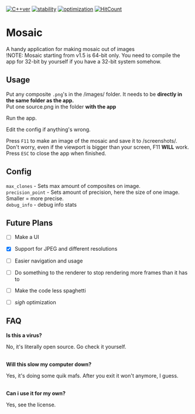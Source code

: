 [![C++ver](http://vaxerski.xyz/cppbadge.svg)](http://vaxerski.xyz/cppbadge.svg)
[![stability](http://vaxerski.xyz/stability.svg)](http://vaxerski.xyz/stability.svg)
[![optimization](http://vaxerski.xyz/optimization.svg)](http://vaxerski.xyz/optimization.svg)
[![HitCount](http://hits.dwyl.io/vaxerski/Mosaic.svg)](http://hits.dwyl.io/vaxerski/Mosaic)

# Mosaic
A handy application for making mosaic out of images<br/>
!NOTE: Mosaic starting from v1.5 is 64-bit only. You need to compile the app for 32-bit by yourself if you have a 32-bit system somehow.

## Usage
Put any composite `.png`'s in the /images/ folder. It needs to be **directly in the same folder as the app.**<br/>
Put one source.png in the folder **with the app**<br/>

Run the app.

Edit the config if anything's wrong.

Press `F11` to make an image of the mosaic and save it to /screenshots/. Don't worry, even if the viewport is bigger than your screen, F11 **WILL** work.<br/>
Press `ESC` to close the app when finished.

## Config
`max_clones` - Sets max amount of composites on image.<br/>
`precision_point` - Sets amount of precision, here the size of one image. Smaller = more precise.<br/>
`debug_info` - debug info stats

## Future Plans
- [ ] Make a UI
- [x] Support for JPEG and different resolutions
- [ ] Easier navigation and usage
- [ ] Do something to the renderer to stop rendering more frames than it has to
- [ ] Make the code less spaghetti
- [ ] *sigh* optimization


## FAQ
**Is this a virus?**

No, it's literally open source. Go check it yourself.<br/><br/>


**Will this slow my computer down?**

Yes, it's doing some quik mafs. After you exit it won't anymore, I guess.<br/><br/>


**Can i use it for my own?**

Yes, see the license.
